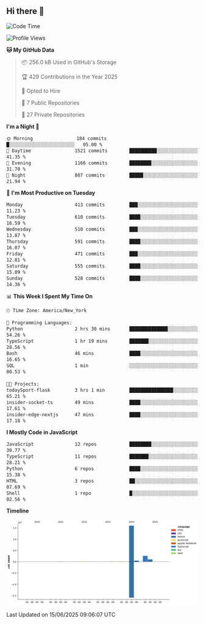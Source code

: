 ## Hi there 👋

<!--START_SECTION:waka-->
![Code Time](http://img.shields.io/badge/Code%20Time-340%20hrs%2016%20mins-blue)

![Profile Views](http://img.shields.io/badge/Profile%20Views-5-blue)

**🐱 My GitHub Data** 

> 📦 256.0 kB Used in GitHub's Storage 
 > 
> 🏆 429 Contributions in the Year 2025
 > 
> 💼 Opted to Hire
 > 
> 📜 7 Public Repositories 
 > 
> 🔑 27 Private Repositories 
 > 
**I'm a Night 🦉** 

```text
🌞 Morning                184 commits         █░░░░░░░░░░░░░░░░░░░░░░░░   05.00 % 
🌆 Daytime                1521 commits        ██████████░░░░░░░░░░░░░░░   41.35 % 
🌃 Evening                1166 commits        ████████░░░░░░░░░░░░░░░░░   31.70 % 
🌙 Night                  807 commits         █████░░░░░░░░░░░░░░░░░░░░   21.94 % 
```
📅 **I'm Most Productive on Tuesday** 

```text
Monday                   413 commits         ███░░░░░░░░░░░░░░░░░░░░░░   11.23 % 
Tuesday                  610 commits         ████░░░░░░░░░░░░░░░░░░░░░   16.59 % 
Wednesday                510 commits         ███░░░░░░░░░░░░░░░░░░░░░░   13.87 % 
Thursday                 591 commits         ████░░░░░░░░░░░░░░░░░░░░░   16.07 % 
Friday                   471 commits         ███░░░░░░░░░░░░░░░░░░░░░░   12.81 % 
Saturday                 555 commits         ████░░░░░░░░░░░░░░░░░░░░░   15.09 % 
Sunday                   528 commits         ████░░░░░░░░░░░░░░░░░░░░░   14.36 % 
```


📊 **This Week I Spent My Time On** 

```text
🕑︎ Time Zone: America/New_York

💬 Programming Languages: 
Python                   2 hrs 30 mins       ██████████████░░░░░░░░░░░   54.26 % 
TypeScript               1 hr 19 mins        ███████░░░░░░░░░░░░░░░░░░   28.56 % 
Bash                     46 mins             ████░░░░░░░░░░░░░░░░░░░░░   16.65 % 
SQL                      1 min               ░░░░░░░░░░░░░░░░░░░░░░░░░   00.53 % 

🐱‍💻 Projects: 
todaySport-flask         3 hrs 1 min         ████████████████░░░░░░░░░   65.21 % 
insider-socket-ts        49 mins             ████░░░░░░░░░░░░░░░░░░░░░   17.61 % 
insider-edge-nextjs      47 mins             ████░░░░░░░░░░░░░░░░░░░░░   17.18 % 
```

**I Mostly Code in JavaScript** 

```text
JavaScript               12 repos            ████████░░░░░░░░░░░░░░░░░   30.77 % 
TypeScript               11 repos            ███████░░░░░░░░░░░░░░░░░░   28.21 % 
Python                   6 repos             ████░░░░░░░░░░░░░░░░░░░░░   15.38 % 
HTML                     3 repos             ██░░░░░░░░░░░░░░░░░░░░░░░   07.69 % 
Shell                    1 repo              █░░░░░░░░░░░░░░░░░░░░░░░░   02.56 % 
```



**Timeline**

![Lines of Code chart](https://raw.githubusercontent.com/dikshithvishnu/dikshithvishnu/main/assets/bar_graph.png)


 Last Updated on 15/06/2025 09:06:07 UTC
<!--END_SECTION:waka-->
